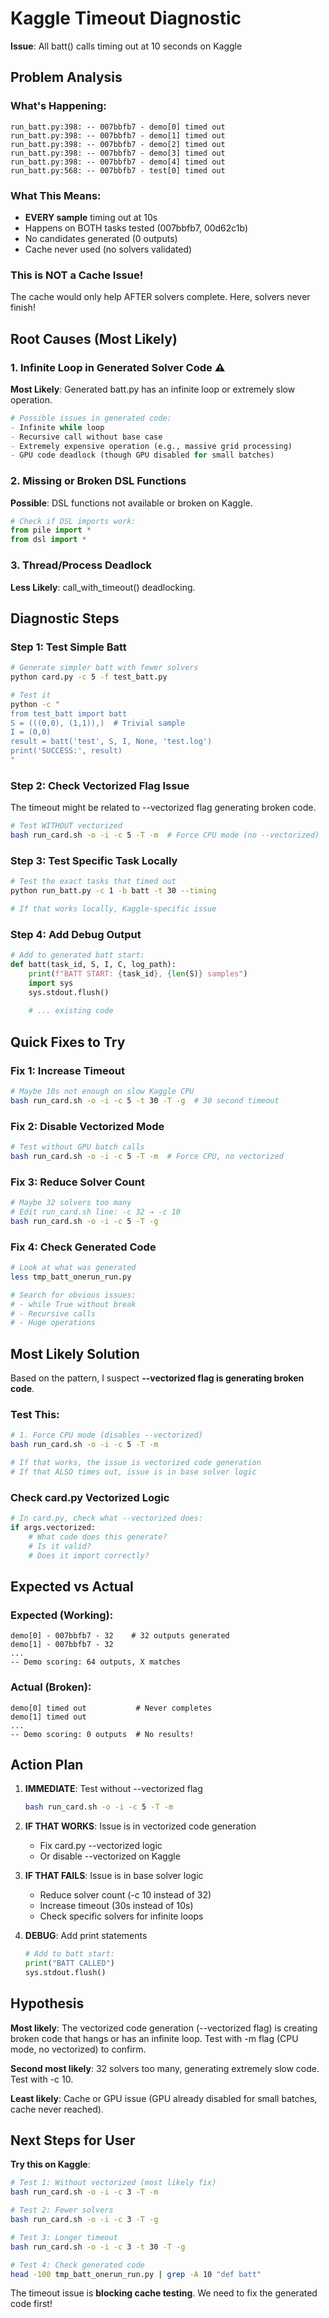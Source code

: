 # Kaggle Timeout Diagnostic

**Issue**: All batt() calls timing out at 10 seconds on Kaggle

## Problem Analysis

### What's Happening:
```
run_batt.py:398: -- 007bbfb7 - demo[0] timed out
run_batt.py:398: -- 007bbfb7 - demo[1] timed out
run_batt.py:398: -- 007bbfb7 - demo[2] timed out
run_batt.py:398: -- 007bbfb7 - demo[3] timed out
run_batt.py:398: -- 007bbfb7 - demo[4] timed out
run_batt.py:568: -- 007bbfb7 - test[0] timed out
```

### What This Means:
- **EVERY sample** timing out at 10s
- Happens on BOTH tasks tested (007bbfb7, 00d62c1b)
- No candidates generated (0 outputs)
- Cache never used (no solvers validated)

### This is NOT a Cache Issue!
The cache would only help AFTER solvers complete. Here, solvers never finish!

## Root Causes (Most Likely)

### 1. Infinite Loop in Generated Solver Code ⚠️
**Most Likely**: Generated batt.py has an infinite loop or extremely slow operation.

```python
# Possible issues in generated code:
- Infinite while loop
- Recursive call without base case
- Extremely expensive operation (e.g., massive grid processing)
- GPU code deadlock (though GPU disabled for small batches)
```

### 2. Missing or Broken DSL Functions
**Possible**: DSL functions not available or broken on Kaggle.

```python
# Check if DSL imports work:
from pile import *
from dsl import *
```

### 3. Thread/Process Deadlock
**Less Likely**: call_with_timeout() deadlocking.

## Diagnostic Steps

### Step 1: Test Simple Batt
```bash
# Generate simpler batt with fewer solvers
python card.py -c 5 -f test_batt.py

# Test it
python -c "
from test_batt import batt
S = (((0,0), (1,1)),)  # Trivial sample
I = (0,0)
result = batt('test', S, I, None, 'test.log')
print('SUCCESS:', result)
"
```

### Step 2: Check Vectorized Flag Issue
The timeout might be related to --vectorized flag generating broken code.

```bash
# Test WITHOUT vectorized
bash run_card.sh -o -i -c 5 -T -m  # Force CPU mode (no --vectorized)
```

### Step 3: Test Specific Task Locally
```bash
# Test the exact tasks that timed out
python run_batt.py -c 1 -b batt -t 30 --timing

# If that works locally, Kaggle-specific issue
```

### Step 4: Add Debug Output
```python
# Add to generated batt start:
def batt(task_id, S, I, C, log_path):
    print(f"BATT START: {task_id}, {len(S)} samples")
    import sys
    sys.stdout.flush()
    
    # ... existing code
```

## Quick Fixes to Try

### Fix 1: Increase Timeout
```bash
# Maybe 10s not enough on slow Kaggle CPU
bash run_card.sh -o -i -c 5 -t 30 -T -g  # 30 second timeout
```

### Fix 2: Disable Vectorized Mode
```bash
# Test without GPU batch calls
bash run_card.sh -o -i -c 5 -T -m  # Force CPU, no vectorized
```

### Fix 3: Reduce Solver Count
```bash
# Maybe 32 solvers too many
# Edit run_card.sh line: -c 32 → -c 10
bash run_card.sh -o -i -c 5 -T -g
```

### Fix 4: Check Generated Code
```bash
# Look at what was generated
less tmp_batt_onerun_run.py

# Search for obvious issues:
# - while True without break
# - Recursive calls
# - Huge operations
```

## Most Likely Solution

Based on the pattern, I suspect **--vectorized flag is generating broken code**.

### Test This:
```bash
# 1. Force CPU mode (disables --vectorized)
bash run_card.sh -o -i -c 5 -T -m

# If that works, the issue is vectorized code generation
# If that ALSO times out, issue is in base solver logic
```

### Check card.py Vectorized Logic
```python
# In card.py, check what --vectorized does:
if args.vectorized:
    # What code does this generate?
    # Is it valid?
    # Does it import correctly?
```

## Expected vs Actual

### Expected (Working):
```
demo[0] - 007bbfb7 - 32    # 32 outputs generated
demo[1] - 007bbfb7 - 32
...
-- Demo scoring: 64 outputs, X matches
```

### Actual (Broken):
```
demo[0] timed out           # Never completes
demo[1] timed out
...
-- Demo scoring: 0 outputs  # No results!
```

## Action Plan

1. **IMMEDIATE**: Test without --vectorized flag
   ```bash
   bash run_card.sh -o -i -c 5 -T -m
   ```

2. **IF THAT WORKS**: Issue is in vectorized code generation
   - Fix card.py --vectorized logic
   - Or disable --vectorized on Kaggle

3. **IF THAT FAILS**: Issue is in base solver logic
   - Reduce solver count (-c 10 instead of 32)
   - Increase timeout (30s instead of 10s)
   - Check specific solvers for infinite loops

4. **DEBUG**: Add print statements
   ```python
   # Add to batt start:
   print("BATT CALLED")
   sys.stdout.flush()
   ```

## Hypothesis

**Most likely**: The vectorized code generation (--vectorized flag) is creating broken code that hangs or has an infinite loop. Test with -m flag (CPU mode, no vectorized) to confirm.

**Second most likely**: 32 solvers too many, generating extremely slow code. Test with -c 10.

**Least likely**: Cache or GPU issue (GPU already disabled for small batches, cache never reached).

## Next Steps for User

**Try this on Kaggle**:
```bash
# Test 1: Without vectorized (most likely fix)
bash run_card.sh -o -i -c 3 -T -m

# Test 2: Fewer solvers
bash run_card.sh -o -i -c 3 -T -g

# Test 3: Longer timeout
bash run_card.sh -o -i -c 3 -t 30 -T -g

# Test 4: Check generated code
head -100 tmp_batt_onerun_run.py | grep -A 10 "def batt"
```

The timeout issue is **blocking cache testing**. We need to fix the generated code first!

